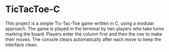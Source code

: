# TicTacToe-C
This project is a simple Tic-Tac-Toe game written in C, using a modular approach. The game is played in the terminal by two players who take turns marking the board. Players enter the column first and then the row to make their moves. The console clears automatically after each move to keep the interface clean.
